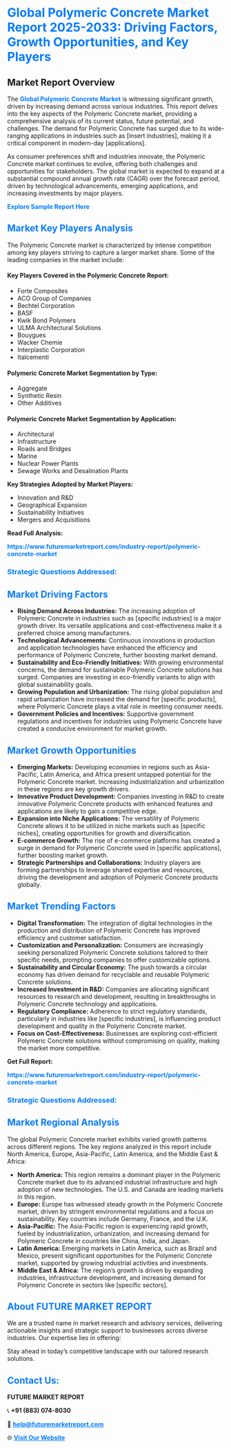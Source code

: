 <h1 style="color: #007BFF;">Global Polymeric Concrete Market Report 2025-2033: Driving Factors, Growth Opportunities, and Key Players</h1>

<section id="overview">
<h2>Market Report Overview</h2>
<p>The <a href="https://www.futuremarketreport.com/industry-report/polymeric-concrete-market" style="color: #007BFF; text-decoration: none;"><strong>Global Polymeric Concrete Market</strong></a> is witnessing significant growth, driven by increasing demand across various industries. This report delves into the key aspects of the Polymeric Concrete market, providing a comprehensive analysis of its current status, future potential, and challenges. The demand for Polymeric Concrete has surged due to its wide-ranging applications in industries such as [insert industries], making it a critical component in modern-day [applications].</p>
<p>As consumer preferences shift and industries innovate, the Polymeric Concrete market continues to evolve, offering both challenges and opportunities for stakeholders. The global market is expected to expand at a substantial compound annual growth rate (CAGR) over the forecast period, driven by technological advancements, emerging applications, and increasing investments by major players.</p>
</section>

<section id="overview">
<p><a href="https://www.futuremarketreport.com/request-sample/reportId=83226" style="color: #007BFF; text-decoration: none;"><strong>Explore Sample Report Here</strong></a></p>
</section>

<section id="key-players">
<h2 style="color: #007BFF;">Market Key Players Analysis</h2>
<p>The Polymeric Concrete market is characterized by intense competition among key players striving to capture a larger market share. Some of the leading companies in the market include:</p>
<h4>Key Players Covered in the Polymeric Concrete Report:</h4>
<ul><li>Forte Composites</li><li>ACO Group of Companies</li><li>Bechtel Corporation</li><li>BASF</li><li>Kwik Bond Polymers</li><li>ULMA Architectural Solutions</li><li>Bouygues</li><li>Wacker Chemie</li><li>Interplastic Corporation</li><li>Italcementi</li></ul>
<h4>Polymeric Concrete Market Segmentation by Type:</h4>
<ul><li>Aggregate</li><li>Synthetic Resin</li><li>Other Additives</li></ul>

<h4>Polymeric Concrete Market Segmentation by Application:</h4>
<ul><li>Architectural</li><li>Infrastructure</li><li>Roads and Bridges</li><li>Marine</li><li>Nuclear Power Plants</li><li>Sewage Works and Desalination Plants</li></ul>
<p><strong>Key Strategies Adopted by Market Players:</strong></p>
<ul>
<li>Innovation and R&D</li>
<li>Geographical Expansion</li>
<li>Sustainability Initiatives</li>
<li>Mergers and Acquisitions</li>
</ul>
</section>

<section>
<p><strong>Read Full Analysis: </strong></p><a href="https://www.futuremarketreport.com/industry-report/polymeric-concrete-market" style="color: #007BFF; text-decoration: none;"><strong>https://www.futuremarketreport.com/industry-report/polymeric-concrete-market</strong></a>
<h3 style="color: #007BFF;">Strategic Questions Addressed:</h3>
</section>

<section id="driving-factors">
<h2 style="color: #007BFF;">Market Driving Factors</h2>
<ul>
<li><strong>Rising Demand Across Industries:</strong> The increasing adoption of Polymeric Concrete in industries such as [specific industries] is a major growth driver. Its versatile applications and cost-effectiveness make it a preferred choice among manufacturers.</li>
<li><strong>Technological Advancements:</strong> Continuous innovations in production and application technologies have enhanced the efficiency and performance of Polymeric Concrete, further boosting market demand.</li>
<li><strong>Sustainability and Eco-Friendly Initiatives:</strong> With growing environmental concerns, the demand for sustainable Polymeric Concrete solutions has surged. Companies are investing in eco-friendly variants to align with global sustainability goals.</li>
<li><strong>Growing Population and Urbanization:</strong> The rising global population and rapid urbanization have increased the demand for [specific products], where Polymeric Concrete plays a vital role in meeting consumer needs.</li>
<li><strong>Government Policies and Incentives:</strong> Supportive government regulations and incentives for industries using Polymeric Concrete have created a conducive environment for market growth.</li>
</ul>
</section>

<section id="growth-opportunities">
<h2 style="color: #007BFF;">Market Growth Opportunities</h2>
<ul>
<li><strong>Emerging Markets:</strong> Developing economies in regions such as Asia-Pacific, Latin America, and Africa present untapped potential for the Polymeric Concrete market. Increasing industrialization and urbanization in these regions are key growth drivers.</li>
<li><strong>Innovative Product Development:</strong> Companies investing in R&D to create innovative Polymeric Concrete products with enhanced features and applications are likely to gain a competitive edge.</li>
<li><strong>Expansion into Niche Applications:</strong> The versatility of Polymeric Concrete allows it to be utilized in niche markets such as [specific niches], creating opportunities for growth and diversification.</li>
<li><strong>E-commerce Growth:</strong> The rise of e-commerce platforms has created a surge in demand for Polymeric Concrete used in [specific applications], further boosting market growth.</li>
<li><strong>Strategic Partnerships and Collaborations:</strong> Industry players are forming partnerships to leverage shared expertise and resources, driving the development and adoption of Polymeric Concrete products globally.</li>
</ul>
</section>

<section id="trending-factors">
<h2 style="color: #007BFF;">Market Trending Factors</h2>
<ul>
<li><strong>Digital Transformation:</strong> The integration of digital technologies in the production and distribution of Polymeric Concrete has improved efficiency and customer satisfaction.</li>
<li><strong>Customization and Personalization:</strong> Consumers are increasingly seeking personalized Polymeric Concrete solutions tailored to their specific needs, prompting companies to offer customizable options.</li>
<li><strong>Sustainability and Circular Economy:</strong> The push towards a circular economy has driven demand for recyclable and reusable Polymeric Concrete solutions.</li>
<li><strong>Increased Investment in R&D:</strong> Companies are allocating significant resources to research and development, resulting in breakthroughs in Polymeric Concrete technology and applications.</li>
<li><strong>Regulatory Compliance:</strong> Adherence to strict regulatory standards, particularly in industries like [specific industries], is influencing product development and quality in the Polymeric Concrete market.</li>
<li><strong>Focus on Cost-Effectiveness:</strong> Businesses are exploring cost-efficient Polymeric Concrete solutions without compromising on quality, making the market more competitive.</li>
</ul>
</section>

<section>
<p><strong>Get Full Report: </strong></p><a href="https://www.futuremarketreport.com/industry-report/polymeric-concrete-market" style="color: #007BFF; text-decoration: none;"><strong>https://www.futuremarketreport.com/industry-report/polymeric-concrete-market</strong></a>
<h3 style="color: #007BFF;">Strategic Questions Addressed:</h3>
</section>


<section id="regional-analysis">
<h2 style="color: #007BFF;">Market Regional Analysis</h2>
<p>The global Polymeric Concrete market exhibits varied growth patterns across different regions. The key regions analyzed in this report include North America, Europe, Asia-Pacific, Latin America, and the Middle East & Africa:</p>
<ul>
<li><strong>North America:</strong> This region remains a dominant player in the Polymeric Concrete market due to its advanced industrial infrastructure and high adoption of new technologies. The U.S. and Canada are leading markets in this region.</li>
<li><strong>Europe:</strong> Europe has witnessed steady growth in the Polymeric Concrete market, driven by stringent environmental regulations and a focus on sustainability. Key countries include Germany, France, and the U.K.</li>
<li><strong>Asia-Pacific:</strong> The Asia-Pacific region is experiencing rapid growth, fueled by industrialization, urbanization, and increasing demand for Polymeric Concrete in countries like China, India, and Japan.</li>
<li><strong>Latin America:</strong> Emerging markets in Latin America, such as Brazil and Mexico, present significant opportunities for the Polymeric Concrete market, supported by growing industrial activities and investments.</li>
<li><strong>Middle East & Africa:</strong> The region’s growth is driven by expanding industries, infrastructure development, and increasing demand for Polymeric Concrete in sectors like [specific sectors].</li>
</ul>
</section>

<footer>
<h2 style="color: #007BFF;">About FUTURE MARKET REPORT</h2>
<p>We are a trusted name in market research and advisory services, delivering actionable insights and strategic support to businesses across diverse industries. Our expertise lies in offering:</p>

<p>Stay ahead in today’s competitive landscape with our tailored research solutions.</p>

<h2 style="color: #007BFF;">Contact Us:</h2>
<p><strong>FUTURE MARKET REPORT</strong></p>
<p>📞 <strong>+91 (883) 074-8030</strong></p>
<p>📧 <strong><a href="mailto:help@futuremarketreport.com" style="color: #007BFF;">help@futuremarketreport.com</a></strong></p>
<p>🌐 <strong><a href="https://www.futuremarketreport.com/" style="color: #007BFF;">Visit Our Website</a></strong></p>
</footer>